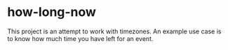 # how-long-now

This project is an attempt to work with timezones. An example use case is to know how much time you have left for an event.
